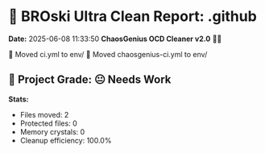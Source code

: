 # 🧹 BROski Ultra Clean Report: .github
**Date:** 2025-06-08 11:33:50
**ChaosGenius OCD Cleaner v2.0** 🧠💜

📁 Moved ci.yml to env/
📁 Moved chaosgenius-ci.yml to env/

## 🧠 Project Grade: 😐 Needs Work
**Stats:**
- Files moved: 2
- Protected files: 0
- Memory crystals: 0
- Cleanup efficiency: 100.0%